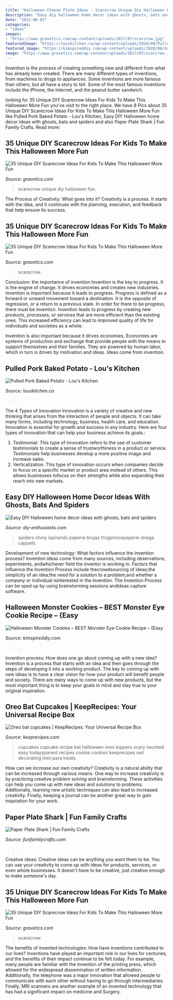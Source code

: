```yaml
---
title: "Halloween Cheese Plate Ideas : Scarecrow Unique Diy Halloween Fun"
description: "Easy diy halloween home decor ideas with ghosts, bats and spiders"
date: "2023-06-01"
categories:
- "ideas"
images:
- "https://www.gravetics.com/wp-content/uploads/2017/07/scarcrow.jpg"
featuredImage: "https://louskitchen.ca/wp-content/uploads/2020/08/Pulled_Pork_Potato.jpg"
featured_image: "https://kimspireddiy.com/wp-content/uploads/2020/08/halloween-monster-cookies-3.jpg"
image: "https://www.gravetics.com/wp-content/uploads/2017/07/scarcrow.jpg"
---
```



Invention is the process of creating something new and different from what has already been created. There are many different types of inventions, from machines to drugs to appliances. Some inventions are more famous than others, but all have a story to tell. Some of the most famous inventions include the iPhone, the Internet, and the peanut butter sandwich.

	

		
looking for 35 Unique DIY Scarecrow Ideas For Kids To Make This Halloween More Fun you've visit to the right place. We have 8 Pics about 35 Unique DIY Scarecrow Ideas For Kids To Make This Halloween More Fun like Pulled Pork Baked Potato - Lou&#039;s Kitchen, Easy DIY Halloween home decor ideas with ghosts, bats and spiders and also Paper Plate Shark | Fun Family Crafts. Read more:
		
    
## 35 Unique DIY Scarecrow Ideas For Kids To Make This Halloween More Fun

<img loading=lazy src="http://www.gravetics.com/wp-content/uploads/2017/07/scarecrow-friends.jpg" onerror="this.onerror=null;this.src='https://tse4.mm.bing.net/th?id=OIP.oz8B3hzw0bb9uOQXpLiKpQHaLD&amp;pid=15.1';" alt="35 Unique DIY Scarecrow Ideas For Kids To Make This Halloween More Fun">

_Source: gravetics.com_

>scarecrow unique diy halloween fun. 

	

The Process of Creativity: What goes into it?
Creativity is a process. It starts with the idea, and it continues with the planning, execution, and feedback that help ensure its success.

    
## 35 Unique DIY Scarecrow Ideas For Kids To Make This Halloween More Fun

<img loading=lazy src="https://www.gravetics.com/wp-content/uploads/2017/07/scarcrow.jpg" onerror="this.onerror=null;this.src='https://tse2.mm.bing.net/th?id=OIP.np91N291sUPMLwa5cbyLmQHaLH&amp;pid=15.1';" alt="35 Unique DIY Scarecrow Ideas For Kids To Make This Halloween More Fun">

_Source: gravetics.com_

>scarecrow. 

	

Conclusion: the importance of invention
Invention is the key to progress. It is the engine of change. It drives economies and creates new industries.
Invention is important because it leads to progress. Progress is defined as a forward or onward movement toward a destination. It is the opposite of regression, or a return to a previous state. In order for there to be progress, there must be invention. Invention leads to progress by creating new products, processes, or services that are more efficient than the existing ones. This increased efficiency can lead to improved quality of life for individuals and societies as a whole.

Invention is also important because it drives economies. Economies are systems of production and exchange that provide people with the means to support themselves and their families. They are powered by human labor, which in turn is driven by motivation and ideas. Ideas come from invention.

    
## Pulled Pork Baked Potato - Lou&#039;s Kitchen

<img loading=lazy src="https://louskitchen.ca/wp-content/uploads/2020/08/Pulled_Pork_Potato.jpg" onerror="this.onerror=null;this.src='https://tse4.mm.bing.net/th?id=OIP.a-RjhAafDffkBvpxJt6RPwHaKL&amp;pid=15.1';" alt="Pulled Pork Baked Potato - Lou&#039;s Kitchen">

_Source: louskitchen.ca_

>. 

	

The 4 Types of Innovation
Innovation is a variety of creative and new thinking that arises from the interaction of people and objects. It can take many forms, including technology, business, health care, and education. Innovation is essential for growth and success in any industry. Here are four types of innovation that can help your business achieve its goals.: 
1. Testimonial: This type of innovation refers to the use of customer testimonials to create a sense of trustworthiness in a product or service. Testimonials help businesses develop a more positive image and increase sales. 
2. Verticalization: This type of innovation occurs when companies decide to focus on a specific market or product area instead of others. This allows businesses tofocus on their strengths while also expanding their reach into new markets. 

    
## Easy DIY Halloween Home Decor Ideas With Ghosts, Bats And Spiders

<img loading=lazy src="https://www.diy-enthusiasts.com/wp-content/uploads/2013/09/diy-halloween-home-crafts-mini-witch-hats-paper-sticks.jpg" onerror="this.onerror=null;this.src='https://tse1.mm.bing.net/th?id=OIP.zrv0VXs9sjcqHP53MizCxQHaKe&amp;pid=15.1';" alt="Easy DIY Halloween home decor ideas with ghosts, bats and spiders">

_Source: diy-enthusiasts.com_

>spiders ohmy ispirando paperie brujas frogprincepaperie strega cappelli. 

	

Development of new technology: What factors influence the invention process?
Invention ideas come from many sources, including observations, experiments, andwhichever field the inventor is working in. Factors that influence the Invention Process include thecrowdsourcing of ideas;the simplicity of an idea;the need for a solution to a problem;and whether a company or individual isinterested in the invention. The Invention Process can be sped up by using brainstorming sessions andideas capture software.

    
## Halloween Monster Cookies – BEST Monster Eye Cookie Recipe – {Easy

<img loading=lazy src="https://kimspireddiy.com/wp-content/uploads/2020/08/halloween-monster-cookies-3.jpg" onerror="this.onerror=null;this.src='https://tse2.mm.bing.net/th?id=OIP.cXIJxUr5Oj_pOyZfsviGiAHaLH&amp;pid=15.1';" alt="Halloween Monster Cookies – BEST Monster Eye Cookie Recipe – {Easy">

_Source: kimspireddiy.com_

>. 

	

Invention process: How does one go about coming up with a new idea?
Invention is a process that starts with an idea and then goes through the steps of developing it into a working product. The key to coming up with new ideas is to have a clear vision for how your product will benefit people and society. There are many ways to come up with new products, but the most important thing is to keep your goals in mind and stay true to your original inspiration.

    
## Oreo Bat Cupcakes | KeepRecipes: Your Universal Recipe Box

<img loading=lazy src="http://keeprecipes.com/sites/keeprecipes/files/19758_1352577509_0.jpg" onerror="this.onerror=null;this.src='https://tse4.mm.bing.net/th?id=OIP.WXSHiipSGtRL5btxHlwNRQHaHa&amp;pid=15.1';" alt="Oreo bat cupcakes | KeepRecipes: Your Universal Recipe Box">

_Source: keeprecipes.com_

>cupcakes cupcake recipe bat halloween oreo toppers scary haunted easy todaysparent recipes cookie cookies keeprecipes owl decorating mini para treats. 

	

How can we increase our own creativity?
Creativity is a natural ability that can be increased through various means. One way to increase creativity is by practicing creative problem solving and brainstorming. These activities can help you come up with new ideas and solutions to problems. Additionally, learning new artistic techniques can also lead to increased creativity. Finally, keeping a journal can be another great way to gain inspiration for your work.

    
## Paper Plate Shark | Fun Family Crafts

<img loading=lazy src="https://funfamilycrafts.com/wp-content/uploads/2012/06/IMG_7380-400x533.jpg" onerror="this.onerror=null;this.src='https://tse2.mm.bing.net/th?id=OIP.QvL7dSs2Wi82vNVKkYUW6wAAAA&amp;pid=15.1';" alt="Paper Plate Shark | Fun Family Crafts">

_Source: funfamilycrafts.com_

>. 

	

Creative ideas:
Creative ideas can be anything you want them to be. You can use your creativity to come up with ideas for products, services, or even whole businesses. It doesn't have to be creative, just creative enough to make someone's day.

    
## 35 Unique DIY Scarecrow Ideas For Kids To Make This Halloween More Fun

<img loading=lazy src="https://www.gravetics.com/wp-content/uploads/2017/07/cute-scarecrow-costume-tutu.jpg" onerror="this.onerror=null;this.src='https://tse2.mm.bing.net/th?id=OIP.4X65K10Yql79iCBE5eqYCwHaLH&amp;pid=15.1';" alt="35 Unique DIY Scarecrow Ideas For Kids To Make This Halloween More Fun">

_Source: gravetics.com_

>scarecrow. 

	

The benefits of invented technologies: How have inventions contributed to our lives?
Inventions have played an important role in our lives for centuries, and the benefits of their impact continue to be felt today. For example, many people are familiar with the invention of the printing press, which allowed for the widespread dissemination of written information. Additionally, the telephone was a major innovation that allowed people to communicate with each other without having to go through intermediaries. Finally, MRI scanners are another example of an invented technology that has had a significant impact on medicine and Surgery.

